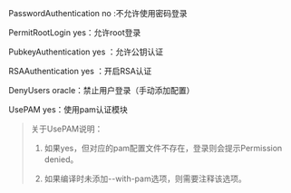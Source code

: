 PasswordAuthentication no :不允许使用密码登录

PermitRootLogin yes：允许root登录

PubkeyAuthentication yes ：允许公钥认证

RSAAuthentication yes ：开启RSA认证

DenyUsers oracle：禁止用户登录（手动添加配置）

UsePAM yes：使用pam认证模块

> 关于UsePAM说明：
>
> 1. 如果yes，但对应的pam配置文件不存在，登录则会提示Permission denied。
>
> 2. 如果编译时未添加--with-pam选项，则需要注释该选项。
